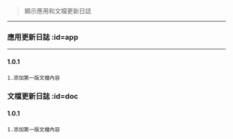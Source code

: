>顯示應用和文檔更新日誌

---

### 應用更新日誌 :id=app

---

#### 1.0.1


```
1.添加第一版文檔內容
```


### 文檔更新日誌 :id=doc

#### 1.0.1

```
1.添加第一版文檔內容
```